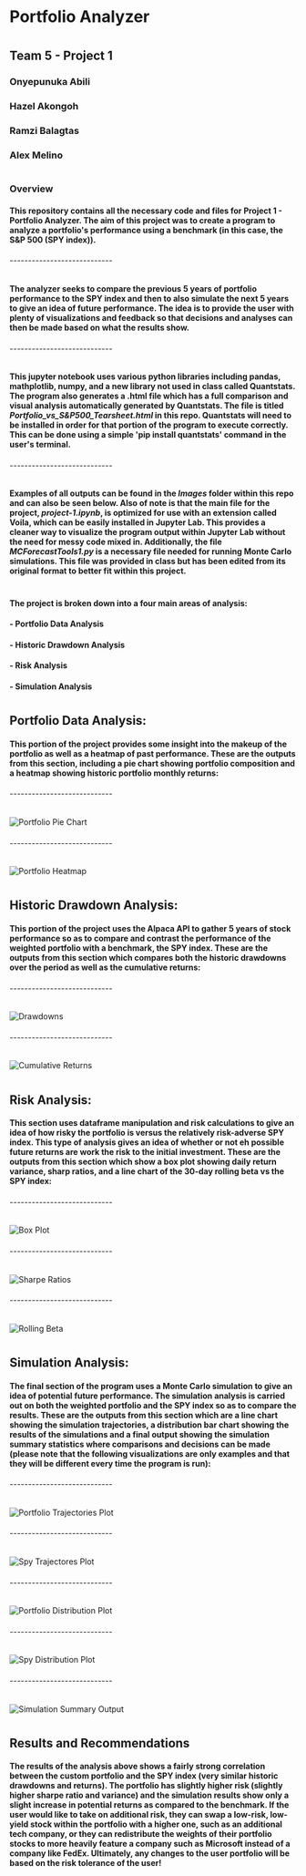 # **Portfolio Analyzer**
#
## **Team 5 - Project 1**

### Onyepunuka Abili
### Hazel Akongoh
### Ramzi Balagtas
### Alex Melino
 
#

### **Overview**

#### This repository contains all the necessary code and files for Project 1 - Portfolio Analyzer. The aim of this project was to create a program to analyze a portfolio's performance using a benchmark (in this case, the S&P 500 (SPY index)).
###### ----------------------------
#### The analyzer seeks to compare the previous 5 years of portfolio performance to the SPY index and then to also simulate the next 5 years to give an idea of future performance. The idea is to provide the user with plenty of visualizations and feedback so that decisions and analyses can then be made based on what the results show.
###### ----------------------------
#### This jupyter notebook uses various python libraries including pandas, mathplotlib, numpy, and a new library not used in class called Quantstats. The program also generates a .html file which has a full comparison and visual analysis automatically generated by Quantstats. The file is titled *Portfolio_vs_S&P500_Tearsheet.html* in this repo. Quantstats will need to be installed in order for that portion of the program to execute correctly. This can be done using a simple 'pip install quantstats' command in the user's terminal.
###### ----------------------------
#### Examples of all outputs can be found in the *Images* folder within this repo and can also be seen below. Also of note is that the main file for the project, *project-1.ipynb*, is optimized for use with an extension called Voila, which can be easily installed in Jupyter Lab. This provides a cleaner way to visualize the program output within Jupyter Lab without the need for messy code mixed in. Additionally, the file *MCForecastTools1.py* is a necessary file needed for running Monte Carlo simulations. This file was provided in class but has been edited from its original format to better fit within this project.

#
#### The project is broken down into a four main areas of analysis: 
#### - Portfolio Data Analysis
#### - Historic Drawdown Analysis
#### - Risk Analysis
#### - Simulation Analysis
#

## **Portfolio Data Analysis:**
#### This portion of the project provides some insight into the makeup of the portfolio as well as a heatmap of past performance. These are the outputs from this section, including a pie chart showing portfolio composition and a heatmap showing historic portfolio monthly returns:
###### ----------------------------

![Portfolio Pie Chart](Images/portfolio_pie_chart.png)
###### ----------------------------
![Portfolio Heatmap](Images/portfolio_monthy_returns_heatmap.png)
#

## **Historic Drawdown Analysis:**
#### This portion of the project uses the Alpaca API to gather 5 years of stock performance  so as to compare and contrast the performance of the weighted portfolio with a benchmark, the SPY index. These are the outputs from this section which compares both the historic drawdowns over the period as well as the cumulative returns:
###### ----------------------------

![Drawdowns](Images/portfolio_spy_drawdowns.png)
###### ----------------------------
![Cumulative Returns](Images/portfolio_spy_returns.png)
#

## **Risk Analysis:**
#### This section uses dataframe manipulation and risk calculations to give an idea of how risky the portfolio is versus the relatively risk-adverse SPY index. This type of analysis gives an idea of whether or not eh possible future returns are work the risk to the initial investment. These are the outputs from this section which show a box plot showing daily return variance, sharp ratios, and a line chart of the 30-day rolling beta vs the SPY index:
###### ----------------------------

![Box Plot](Images/box_plot_daily_returns.png)
###### ----------------------------
![Sharpe Ratios](Images/sharpe_ratios.png)
###### ----------------------------
![Rolling Beta](Images/portfolio_rolling_beta.png)
#

## **Simulation Analysis:**
#### The final section of the program uses a Monte Carlo simulation to give an idea of potential future performance. The simulation analysis is carried out on both the weighted portfolio and the SPY index so as to compare the results. These are the outputs from this section which are a line chart showing the simulation trajectories, a distribution bar chart showing the results of the simulations and a final output showing the simulation summary statistics where comparisons and decisions can be made (please note that the following visualizations are only examples and that they will be different every time the program is run):
###### ----------------------------

![Portfolio Trajectories Plot](Images/portfolio_simulation_trajectories.png)
###### ----------------------------
![Spy Trajectores Plot](Images/spy_simulation_trajectories.png)
###### ----------------------------
![Portfolio Distribution Plot](Images/portfolio_simulation_distribution.png)
###### ----------------------------
![Spy Distribution Plot](Images/spy_simulation_distribution.png)
###### ----------------------------
![Simulation Summary Output](Images/simulation_results_summary.png)

#

## **Results and Recommendations**
#### The results of the analysis above shows a fairly strong correlation between the custom portfolio and the SPY index (very similar historic drawdowns and returns). The portfolio has slightly higher risk (slightly higher sharpe ratio and variance) and the simulation results show only a slight increase in potential returns as compared to the benchmark. If the user would like to take on additional risk, they can swap a low-risk, low-yield stock within the portfolio with a higher one, such as an additional tech company, or they can redistribute the weights of their portfolio stocks to more heavily feature a company such as Microsoft instead of a company like FedEx. Ultimately, any changes to the user portfolio will be based on the risk tolerance of the user!
